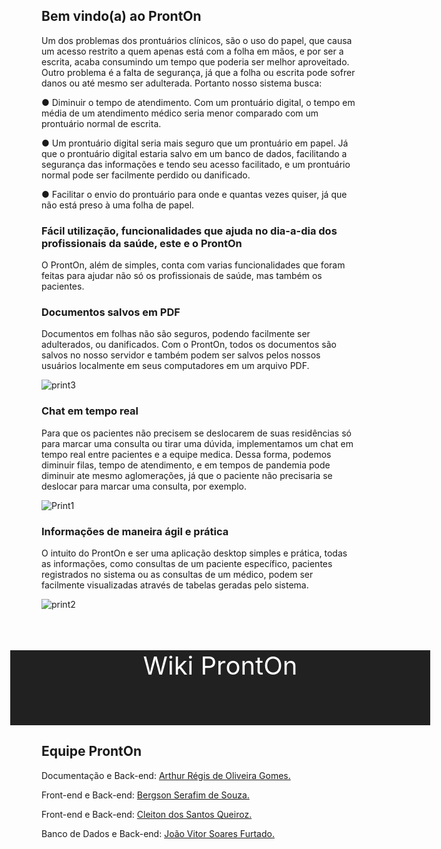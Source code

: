 ## Bem vindo(a) ao ProntOn

Um dos problemas dos prontuários clínicos, são o uso do papel, que causa um acesso
restrito a quem apenas está com a folha em mãos, e por ser a escrita, acaba consumindo um
tempo que poderia ser melhor aproveitado.
Outro problema é a falta de segurança, já que a folha ou escrita pode sofrer danos ou
até mesmo ser adulterada.
Portanto nosso sistema busca:

● Diminuir o tempo de atendimento. Com um prontuário digital, o tempo em
média de um atendimento médico seria menor comparado com um prontuário
normal de escrita.

● Um prontuário digital seria mais seguro que um prontuário em papel. Já que o
prontuário digital estaria salvo em um banco de dados, facilitando a segurança
das informações e tendo seu acesso facilitado, e um prontuário normal pode ser
facilmente perdido ou danificado.

● Facilitar o envio do prontuário para onde e quantas vezes quiser, já que não
está preso à uma folha de papel.

### Fácil utilização, funcionalidades que ajuda no dia-a-dia dos profissionais da saúde, este e o ProntOn

O ProntOn, além de simples, conta com varias funcionalidades que foram feitas para ajudar não só os profissionais de saúde, mas também os pacientes.

### Documentos salvos em PDF

Documentos em folhas não são seguros, podendo facilmente ser adulterados, ou danificados. Com o ProntOn, todos os documentos são salvos no nosso servidor e também podem ser salvos pelos nossos usuários localmente em seus computadores em um arquivo PDF.

![print3](https://user-images.githubusercontent.com/57187549/112927690-c57dc380-90eb-11eb-85e1-b48999619d72.png)

### Chat em tempo real

Para que os pacientes não precisem se deslocarem de suas residências só para marcar uma consulta ou tirar uma dúvida, implementamos um chat em tempo real entre pacientes e a equipe medica. Dessa forma, podemos diminuir filas, tempo de atendimento, e em tempos de pandemia pode diminuir ate mesmo aglomerações, já que o paciente não precisaria se deslocar para marcar uma consulta, por exemplo.

![Print1](https://user-images.githubusercontent.com/57187549/112926650-1db3c600-90ea-11eb-8d27-cf16dddd7a8c.png)

### Informações de maneira ágil e prática

O intuito do ProntOn e ser uma aplicação desktop simples e prática, todas as informações, como consultas de um paciente específico, pacientes registrados no sistema ou as consultas de um médico, podem ser facilmente visualizadas através de tabelas geradas pelo sistema.

![print2](https://user-images.githubusercontent.com/57187549/112927355-3b355f80-90eb-11eb-9769-8c146dbb8ece.png)

<br>
<br>
<br>
<div style="width: 70vw; height: 120px;
margin-left: -50px; background-color: #212121; color: white; 
font-size: 30pt; text-align: center;"> Wiki ProntOn</div>

## Equipe ProntOn
Documentação e Back-end: [Arthur Régis de Oliveira Gomes.](https://github.com/arthurregis)

Front-end e Back-end: [Bergson Serafim de Souza.](https://github.com/BergSouza)

Front-end e Back-end: [Cleiton dos Santos Queiroz.](https://github.com/viktorsoares)

Banco de Dados e Back-end: [João Vitor Soares Furtado.](https://github.com/Cleiton366)
